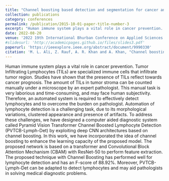 ```yaml
---
title: "Channel boosting based detection and segmentation for cancer analysis in histopathological images"
collection: publications
category: conferences
permalink: /publication/2015-10-01-paper-title-number-3
excerpt: "Human immune system plays a vital role in cancer prevention. Tumor Infiltrating Lymphocytes (TILs) are specialized immune cells that infiltrate tumor region. Studies have shown that the presence of TILs reflect towards cancer prognosis. The amount of TILs in tumor stroma can be counted manually under a microscope by an expert pathologist. This manual task is very laborious and time-consuming, and may face human subjectivity. Therefore, an automated system is required to effectively detect lymphocytes and to overcome the burden on pathologist. Automation of lymphocyte detection is a challenging task, due to its morphological variations, clustered appearance and presence of artifacts. To address these challenges, we have designed a computer aided diagnostic system called Pyramid Vision Transformer Channel Boosted Lymphocyte Detection (PVTCB-Lymph-Det) by exploiting deep CNN architectures based on channel boosting. In this work, we have incorporated the idea of channel boosting to enhance the learning capacity of the proposed model. The proposed network is based on a transformer and Convolutional Block Attention Mechanism (CBAM) with ResNet-50 to perform feature extraction. The proposed technique with Channel Boosting has performed well for lymphocyte detection and has an F-score of 88.92%. Moreover, PVTCB-Lymph-Det can be adapted to detect lymphocytes and may aid pathologists in solving medical diagnostic problems."
date: 2022-08-20
venue: '2022 19th International Bhurban Conference on Applied Sciences and Technology (IBCAST)'
#slidesurl: 'http://academicpages.github.io/files/slides3.pdf'
paperurl: 'https://ieeexplore.ieee.org/abstract/document/9990330'
citation: 'M. L. Ali, Z. Rauf, A. R. Khan and A. Khan, "Channel boosting based detection and segmentation for cancer analysis in histopathological images," 2022 19th International Bhurban Conference on Applied Sciences and Technology (IBCAST), Islamabad, Pakistan, 2022, pp. 1-6, doi: 10.1109/IBCAST54850.2022.9990330.'
---
```


Human immune system plays a vital role in cancer prevention. Tumor Infiltrating Lymphocytes (TILs) are specialized immune cells that infiltrate tumor region. Studies have shown that the presence of TILs reflect towards cancer prognosis. The amount of TILs in tumor stroma can be counted manually under a microscope by an expert pathologist. This manual task is very laborious and time-consuming, and may face human subjectivity. Therefore, an automated system is required to effectively detect lymphocytes and to overcome the burden on pathologist. Automation of lymphocyte detection is a challenging task, due to its morphological variations, clustered appearance and presence of artifacts. To address these challenges, we have designed a computer aided diagnostic system called Pyramid Vision Transformer Channel Boosted Lymphocyte Detection (PVTCB-Lymph-Det) by exploiting deep CNN architectures based on channel boosting. In this work, we have incorporated the idea of channel boosting to enhance the learning capacity of the proposed model. The proposed network is based on a transformer and Convolutional Block Attention Mechanism (CBAM) with ResNet-50 to perform feature extraction. The proposed technique with Channel Boosting has performed well for lymphocyte detection and has an F-score of 88.92%. Moreover, PVTCB-Lymph-Det can be adapted to detect lymphocytes and may aid pathologists in solving medical diagnostic problems.